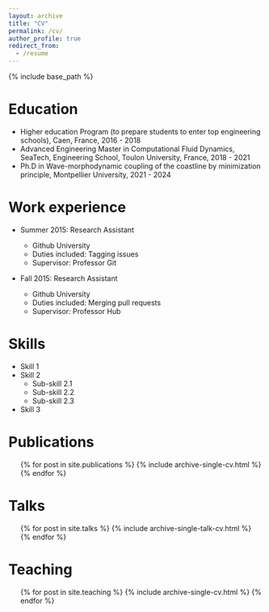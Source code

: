 ```yaml
---
layout: archive
title: "CV"
permalink: /cv/
author_profile: true
redirect_from:
  - /resume
---
```


{% include base_path %}

Education
======
* Higher education Program (to prepare students to enter top engineering
schools), Caen, France, 2016 - 2018
*  Advanced Engineering Master in Computational Fluid Dynamics, SeaTech, Engineering School, Toulon University, France, 2018 - 2021
* Ph.D in Wave-morphodynamic coupling of the coastline by minimization principle, Montpellier University, 2021 - 2024

Work experience
======
* Summer 2015: Research Assistant
  * Github University
  * Duties included: Tagging issues
  * Supervisor: Professor Git

* Fall 2015: Research Assistant
  * Github University
  * Duties included: Merging pull requests
  * Supervisor: Professor Hub
  
Skills
======
* Skill 1
* Skill 2
  * Sub-skill 2.1
  * Sub-skill 2.2
  * Sub-skill 2.3
* Skill 3

Publications
======
  <ul>{% for post in site.publications %}
    {% include archive-single-cv.html %}
  {% endfor %}</ul>
  
Talks
======
  <ul>{% for post in site.talks %}
    {% include archive-single-talk-cv.html %}
  {% endfor %}</ul>
  
Teaching
======
  <ul>{% for post in site.teaching %}
    {% include archive-single-cv.html %}
  {% endfor %}</ul>
